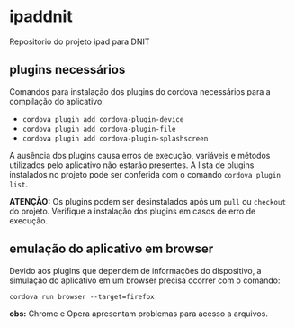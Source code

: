# ipaddnit
Repositorio do projeto ipad para DNIT

## plugins necessários
Comandos para instalação dos plugins do cordova necessários para a compilação do aplicativo:

* `cordova plugin add cordova-plugin-device`
* `cordova plugin add cordova-plugin-file`
* `cordova plugin add cordova-plugin-splashscreen`

A ausência dos plugins causa erros de execução, variáveis e métodos utilizados pelo aplicativo não estarão presentes. A lista de plugins instalados no projeto pode ser conferida com o comando `cordova plugin list`.

__ATENÇÃO:__ Os plugins podem ser desinstalados após um `pull` ou `checkout` do projeto. Verifique a instalação dos plugins em casos de erro de execução.

## emulação do aplicativo em browser
Devido aos plugins que dependem de informações do dispositivo, a simulação do aplicativo em um browser precisa ocorrer com o 
comando:

`cordova run browser --target=firefox`

__obs:__ Chrome e Opera apresentam problemas para acesso a arquivos.


